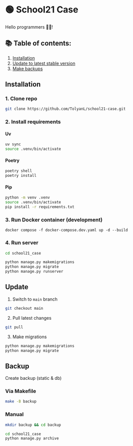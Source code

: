 # 🟢 School21 Case
Hello programmers 👋🎃!

## 📚 Table of contents:
1. [Installation](#installation)
2. [Update to latest stable version](#update)
3. [Make backups](#backup)


## Installation
### 1. Clone repo
```bash
git clone https://github.com/TolyanL/school21-case.git
```

### 2. Install requirements
  #### Uv
  ```bash
  uv sync
  source .venv/bin/activate
  ```
  #### Poetry
  ```bash
  poetry shell
  poetry install
  ```
  #### Pip
  ```bash
  python -m venv .venv
  source .venv/bin/activate
  pip install -r requirements.txt
  ```

### 3. Run Docker container (development)
```
docker compose -f docker-compose.dev.yaml up -d --build
```

### 4. Run server
```bash
cd school21_case
```
```bash
python manage.py makemigrations
python manage.py migrate
python manage.py runserver
```


## Update
1. Switch to `main` branch
```bash
git checkout main
```

2. Pull latest changes
```bash
git pull
```

3. Make migrations
```bash
python manage.py makemigrations
python manage.py migrate
```

## Backup
Create backup (static & db)

### Via Makefile
```bash
make -B backup
```

### Manual
```bash
mkdir backup && cd backup
```
```bash
cd school21_case
python manage.py archive
```
